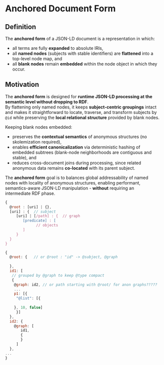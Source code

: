 # Anchored Document Form

## Definition
The **anchored form** of a JSON-LD document is a representation in which:

- all terms are fully **expanded** to absolute IRIs,
- all **named nodes** (subjects with stable identifiers) are **flattened** into a top-level node map, and
- all **blank nodes** remain **embedded** within the node object in which they occur.

## Motivation
The **anchored form** is designed for **runtime JSON-LD processing at the semantic level without dropping to RDF**.  
By flattening only named nodes, it keeps **subject-centric groupings** intact and makes it straightforward to locate, 
traverse, and transform subjects by `@id` while preserving the **local relational structure** provided by blank nodes.

Keeping blank nodes embedded:

- preserves the **contextual semantics** of anonymous structures (no skolemization required),
- enables **efficient canonicalization** via deterministic hashing of embedded subtrees (blank-node neighborhoods are contiguous and stable), and
- reduces cross-document joins during processing, since related anonymous data remains **co-located** with its parent subject.

The **anchored form** goal is to balances global addressability of named nodes with locality of anonymous structures, 
enabling performant, semantics-aware JSON-LD manipulation - **without** requiring an intermediate RDF phase.

```javascript
{
  @root : [uri] | {},
  [uri] : {  // subject
     [uri] | [/path] : {  // graph
        [predicate] : [
              // objects
        ]
     }
  }
}
```


```javascript
{
  @root: {   // or @root : "id" -> @subject, @graph
  
  },
  id1: [
   // grouped by @graph to keep @type compact 
   {
    @graph: id2, // or path starting with @root/ for anon graphs?????
    ...
    p1: [{
     "@list": [{
       
    }, 10, false]
     }]
  },
  id2: {
    @graph: [
       id1,
       {
       }
     ]
  },
...
}
```
